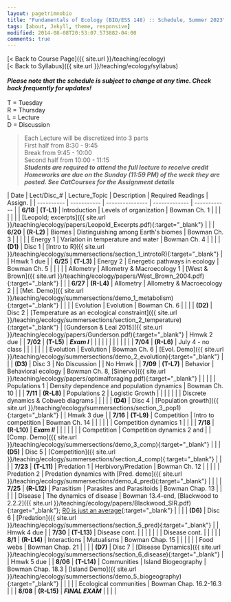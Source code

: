 ```yaml
---
layout: pagetrimnobio
title: "Fundamentals of Ecology (BIO/ESS 148) :: Schedule, Summer 2023"
tags: [about, Jekyll, theme, responsive]
modified: 2014-08-08T20:53:07.573882-04:00
comments: true
---
```


[< Back to Course Page]({{ site.url }}/teaching/ecology)  
[< Back to Syllabus]({{ site.url }}/teaching/ecology/syllabus)  
<br>
***Please note that the schedule is subject to change at any time. Check back frequently for updates!***  
<br>
T = Tuesday  
R = Thursday  
L = Lecture  
D = Discussion

<style>
table{
    border-collapse: collapse;
    border-spacing: 0;
    /* border:1px solid #808080; */
}
td{
    text-align: left;
}

/* th{
    border:1px solid #808080;
}

td{
    border:1px solid #808080;
} */
tr:nth-child(even) {background: #CCC}
tr:nth-child(odd) {background: #FFF}
</style>

> Each Lecture will be discretized into 3 parts  
> First half from 8:30 - 9:45  
> Break from 9:45 - 10:00  
> Second half from 10:00 - 11:15  
> ***Students are required to attend the full lecture to receive credit***  
> ***Homeworks are due on the Sunday (11:59 PM) of the week they are posted. See CatCourses for the Assignment details*** 


| Date | Lect/Disc_# | Lecture_Topic | Description | Required Readings | Assign. |
| ---------- | ----------- | --------------- | ------------- | ------------ |
| **6/18**       | **(T-L1)** | Introduction | Levels of organization | Bowman Ch. 1 |     |
|       |  |  |   | [Leopold; excerpts]({{ site.url }}/teaching/ecology/papers/Leopold_Excerpts.pdf){:target="_blank"} |      |
| **6/20**  | **(R-L2)** | Biomes | Distinguishing among Earth's biomes | Bowman Ch. 3 |     |
|    |   | Energy 1 | Variation in temperature and water | Bowman Ch. 4 |     |
|        | **(D1)** | Disc 1 |  [Intro to R]({{ site.url }}/teaching/ecology/summersections/section_1_introtoR){:target="_blank"}   |  |   Hmwk 1 due  |
| **6/25** | **(T-L3)** | Energy 2 | Energetic pathways in ecology | Bowman Ch. 5 |    |
|   |   | Allometry | Allometry & Macroecology 1 | [West & Brown]({{ site.url }}/teaching/ecology/papers/West_Brown_2004.pdf){:target="_blank"} |    |
| **6/27** | **(R-L4)** | Allometry | Allometry & Macroecology 2 |   |  [Met. Demo]({{ site.url }}/teaching/ecology/summersections/demo_1_metabolism){:target="_blank"}  |
|  |  | Evolution | Evolution | Bowman Ch. 6 |   |
|         | **(D2)** | Disc 2 |  [Temperature as an ecological constraint]({{ site.url }}/teaching/ecology/summersections/section_2_temperature){:target="_blank"}   |  [Gunderson & Leal 2015]({{ site.url }}/teaching/ecology/papers/Gunderson.pdf){:target="_blank"}  |  Hmwk 2 due   |
| **7/02** | **(T-L5)** | ***Exam I*** |  |  |    |
|  |  |  |  |  |    |
| **7/04** | **(R-L6)** | July 4 - no class  |  |  |    |
|  |  | Evolution | Evolution | Bowman Ch. 6 |  [Evol. Demo]({{ site.url }}/teaching/ecology/summersections/demo_2_evolution){:target="_blank"}  |
|         | **(D3)** | Disc 3 |   No Discussion  |  |  No Hmwk  |
| **7/09** | **(T-L7)** | Behavior | Behavioral ecology     | Bowman Ch. 8, [Sinervo]({{ site.url }}/teaching/ecology/papers/optimalforaging.pdf){:target="_blank"} |    |
|  |  | Populations 1 | Density dependence and population dynamics | Bowman Ch. 10 |    |
| **7/11** | **(R-L8)** | Populations 2 | Logistic Growth   |    |    |
|  |  |  | Discrete dynamics & Cobweb diagrams  |    |    |
|         | **(D4)** | Disc 4 |  [Population growth]({{ site.url }}/teaching/ecology/summersections/section_3_pop1){:target="_blank"}   |  |  Hmwk 3 due  |
| **7/16** | **(T-L9)** | Competition | Intro to competition | Bowman Ch. 14 |    |
|  |  |  | Competition dynamics 1 |  |    |
| **7/18** | **(R-L10)** | ***Exam II*** |  |  |    |
|  |  | Competition | Competition dynamics 2 and     |  | [Comp. Demo]({{ site.url }}/teaching/ecology/summersections/demo_3_comp){:target="_blank"}   |
|         | **(D5)** | Disc 5 |  [Competition]({{ site.url }}/teaching/ecology/summersections/section_4_comp){:target="_blank"}      |  |   |
| **7/23** | **(T-L11)** | Predation 1 | Herbivory/Predation | Bowman Ch. 12 |    |
|  |  | Predation 2 | Predation dynamics with [Pred. demo]({{ site.url }}/teaching/ecology/summersections/demo_4_pred){:target="_blank"} |  |    |
| **7/25** | **(R-L12)** | Parasitism | Parasites and Parasitoids | Bowman Chap. 13 |    |
|  |  | Disease | The dynamics of disease | Bowman 13.4-end, [Blackwood to 2.2.2]({{ site.url }}/teaching/ecology/papers/Blackwood_SIR.pdf){:target="_blank"}; [R0 is just an average](https://www.santafe.edu/news-center/news/transmission-t-024-cristopher-moore-on-the-heavy-tail-of-outbreaks){:target="_blank"} |    |
|         | **(D6)** | Disc 6 |  [Predation]({{ site.url }}/teaching/ecology/summersections/section_5_pred){:target="_blank"}    |  |  Hmwk 4 due |
| **7/30** | **(T-L13)** | Disease cont. |  |  |    |
|  |  | Disease cont. |  |  |    |
| **8/1** | **(R-L14)** | Interactions | Mutualisms  | Bowman Chap. 15 |    |
|  |  |  | Food webs | Bowman Chap. 21 |    |
|         | **(D7)** | Disc 7 | [Disease Dynamics]({{ site.url }}/teaching/ecology/summersections/section_6_disease){:target="_blank"}  | | Hmwk 5 due |
| **8/06** | **(T-L14)** | Communities | Island Biogeography | Bowman Chap. 18.3 | [Island Demo]({{ site.url }}/teaching/ecology/summersections/demo_5_biogeography){:target="_blank"}   |
|  |  |  | Ecological communities | Bowman Chap. 16.2-16.3 |    |
| **8/08** | **(R-L15)** | ***FINAL EXAM*** |   |  |  |


<!-- | **7/11** | **(T-L7)** | Games | Evolutionary Game Theory w/ [Demo]()     | [Easley & Kleinberg]() |    | -->

<!-- | **12/8** | **(T-L26)** | Communities | Community assembly, succession | Bowman Ch. 17 |    |
| **12/10** | **(R-L27)** | Biogeography | Patterns of species diversity | Bowman Ch. 18 |    |
|     **12/11**    | **(F-D14)** | Disc 14 | Modeling colonization & extinction  | |  | -->
<!-- | **11/17** | **(T-L22)** | Disease 1 | The dynamics of disease | TBD |    |
| **11/19** | **(R-L23)** | Disease 2 | Epidemics and pandemics |  |    | -->

<!---
| **11/17** | **23-T** | Interactions | Mutualism and commensalism | Bowman Ch. 15 |    |
| **11/19** | **24-R** | Networks | Interactions across ecological networks | TBD |    |
|         | | **Disc-12** |  Analyzing ecological networks |  | HW-9 due |--->
